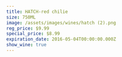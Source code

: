 ```yaml
---
title: HATCH-red chilie
size: 750ML
image: /assets/images/wines/hatch (2).png
reg_price: $9.99
special_price: $8.99
expiration_date: 2016-05-04T00:00:00.000Z
show_wine: true
---
```



